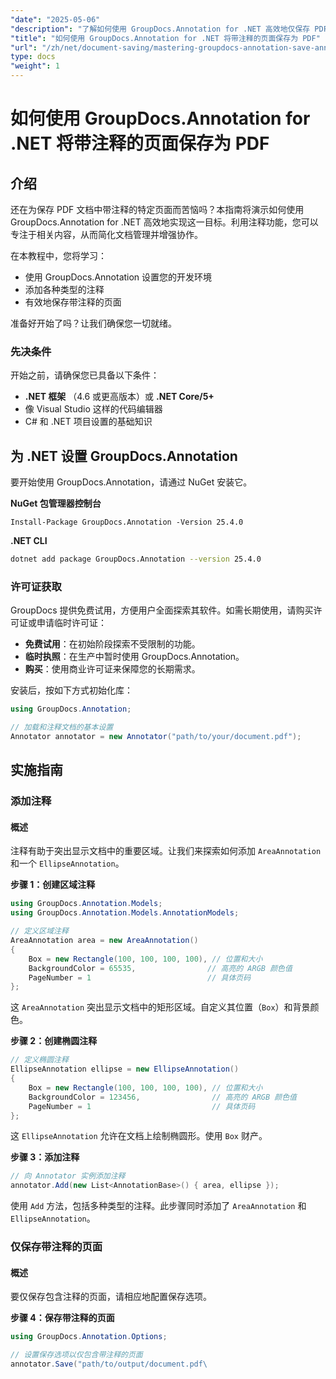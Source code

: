 ```yaml
---
"date": "2025-05-06"
"description": "了解如何使用 GroupDocs.Annotation for .NET 高效地仅保存 PDF 中带注释的页面。本指南详尽，助您增强文档管理和协作。"
"title": "如何使用 GroupDocs.Annotation for .NET 将带注释的页面保存为 PDF"
"url": "/zh/net/document-saving/mastering-groupdocs-annotation-save-annotated-pdf-pages/"
type: docs
"weight": 1
---
```


# 如何使用 GroupDocs.Annotation for .NET 将带注释的页面保存为 PDF

## 介绍

还在为保存 PDF 文档中带注释的特定页面而苦恼吗？本指南将演示如何使用 GroupDocs.Annotation for .NET 高效地实现这一目标。利用注释功能，您可以专注于相关内容，从而简化文档管理并增强协作。

在本教程中，您将学习：
- 使用 GroupDocs.Annotation 设置您的开发环境
- 添加各种类型的注释
- 有效地保存带注释的页面

准备好开始了吗？让我们确保您一切就绪。

### 先决条件

开始之前，请确保您已具备以下条件：
- **.NET 框架** （4.6 或更高版本）或 **.NET Core/5+**
- 像 Visual Studio 这样的代码编辑器
- C# 和 .NET 项目设置的基础知识

## 为 .NET 设置 GroupDocs.Annotation

要开始使用 GroupDocs.Annotation，请通过 NuGet 安装它。

**NuGet 包管理器控制台**

```plaintext
Install-Package GroupDocs.Annotation -Version 25.4.0
```

**\.NET CLI**

```bash
dotnet add package GroupDocs.Annotation --version 25.4.0
```

### 许可证获取

GroupDocs 提供免费试用，方便用户全面探索其软件。如需长期使用，请购买许可证或申请临时许可证：
- **免费试用**：在初始阶段探索不受限制的功能。
- **临时执照**：在生产中暂时使用 GroupDocs.Annotation。
- **购买**：使用商业许可证来保障您的长期需求。

安装后，按如下方式初始化库：

```csharp
using GroupDocs.Annotation;

// 加载和注释文档的基本设置
Annotator annotator = new Annotator("path/to/your/document.pdf");
```

## 实施指南

### 添加注释

#### 概述

注释有助于突出显示文档中的重要区域。让我们来探索如何添加 `AreaAnnotation` 和一个 `EllipseAnnotation`。

**步骤 1：创建区域注释**

```csharp
using GroupDocs.Annotation.Models;
using GroupDocs.Annotation.Models.AnnotationModels;

// 定义区域注释
AreaAnnotation area = new AreaAnnotation()
{
    Box = new Rectangle(100, 100, 100, 100), // 位置和大小
    BackgroundColor = 65535,                // 高亮的 ARGB 颜色值
    PageNumber = 1                          // 具体页码
};
```

这 `AreaAnnotation` 突出显示文档中的矩形区域。自定义其位置（`Box`）和背景颜色。

**步骤 2：创建椭圆注释**

```csharp
// 定义椭圆注释
EllipseAnnotation ellipse = new EllipseAnnotation()
{
    Box = new Rectangle(100, 100, 100, 100), // 位置和大小
    BackgroundColor = 123456,                // 高亮的 ARGB 颜色值
    PageNumber = 1                           // 具体页码
};
```

这 `EllipseAnnotation` 允许在文档上绘制椭圆形。使用 `Box` 财产。

**步骤 3：添加注释**

```csharp
// 向 Annotator 实例添加注释
annotator.Add(new List<AnnotationBase>() { area, ellipse });
```

使用 `Add` 方法，包括多种类型的注释。此步骤同时添加了 `AreaAnnotation` 和 `EllipseAnnotation`。

### 仅保存带注释的页面

#### 概述

要仅保存包含注释的页面，请相应地配置保存选项。

**步骤 4：保存带注释的页面**

```csharp
using GroupDocs.Annotation.Options;

// 设置保存选项以仅包含带注释的页面
annotator.Save("path/to/output/document.pdf\